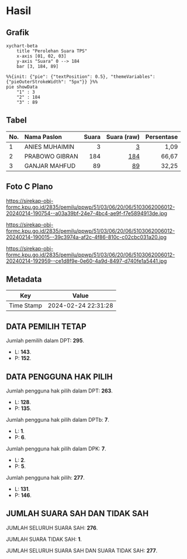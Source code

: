 # Hasil

## Grafik

```mermaid
xychart-beta
    title "Perolehan Suara TPS"
    x-axis [01, 02, 03]
    y-axis "Suara" 0 --> 184
    bar [3, 184, 89]
```

```mermaid
%%{init: {"pie": {"textPosition": 0.5}, "themeVariables": {"pieOuterStrokeWidth": "5px"}} }%%
pie showData
    "1" : 3
    "2" : 184
    "3" : 89
```

## Tabel

| No. | Nama Paslon    | Suara | Suara (raw) | Persentase |
|:--- |:-------------- | -----:| -----------:| ----------:|
| 1   | ANIES MUHAIMIN | 3     | [3][p-1]    | 1,09       |
| 2   | PRABOWO GIBRAN | 184   | [184][p-2]  | 66,67      |
| 3   | GANJAR MAHFUD  | 89    | [89][p-3]   | 32,25      |


[p-1]: https://github.com/gigit-pemilu/pemilu-2024-51-bali/blob/main/pilpres/hitung-suara/sub/51-bali/sub/03-badung/sub/06-kuta-utara/sub/2006-dalung/sub/012-tps/sub/paslon-1.txt
[p-2]: https://github.com/gigit-pemilu/pemilu-2024-51-bali/blob/main/pilpres/hitung-suara/sub/51-bali/sub/03-badung/sub/06-kuta-utara/sub/2006-dalung/sub/012-tps/sub/paslon-2.txt
[p-3]: https://github.com/gigit-pemilu/pemilu-2024-51-bali/blob/main/pilpres/hitung-suara/sub/51-bali/sub/03-badung/sub/06-kuta-utara/sub/2006-dalung/sub/012-tps/sub/paslon-3.txt

## Foto C Plano

https://sirekap-obj-formc.kpu.go.id/2835/pemilu/ppwp/51/03/06/20/06/5103062006012-20240214-190754--a03a39bf-24e7-4bc4-ae9f-f7e5894913de.jpg

https://sirekap-obj-formc.kpu.go.id/2835/pemilu/ppwp/51/03/06/20/06/5103062006012-20240214-190015--39c3974a-af2c-4f86-810c-c02cbc031a20.jpg

https://sirekap-obj-formc.kpu.go.id/2835/pemilu/ppwp/51/03/06/20/06/5103062006012-20240214-192959--ce1d8f9e-0e60-4a9d-8497-d740fe1a5441.jpg


## Metadata

| Key        | Value               |
| ---------- | ------------------- |
| Time Stamp | 2024-02-24 22:31:28 |


## DATA PEMILIH TETAP

Jumlah pemilih dalam DPT: **295**.
 * L: **143**.
 * P: **152**.

## DATA PENGGUNA HAK PILIH

Jumlah pengguna hak pilih dalam DPT: **263**.
 * L: **128**.
 * P: **135**.

Jumlah pengguna hak pilih dalam DPTb: **7**.
 * L: **1**.
 * P: **6**.

Jumlah pengguna hak pilih dalam DPK: **7**.
 * L: **2**.
 * P: **5**.

Jumlah pengguna hak pilih: **277**.
 * L: **131**.
 * P: **146**.

## JUMLAH SUARA SAH DAN TIDAK SAH

JUMLAH SELURUH SUARA SAH: **276**.

JUMLAH SUARA TIDAK SAH: **1**.

JUMLAH SELURUH SUARA SAH DAN SUARA TIDAK SAH: **277**.


